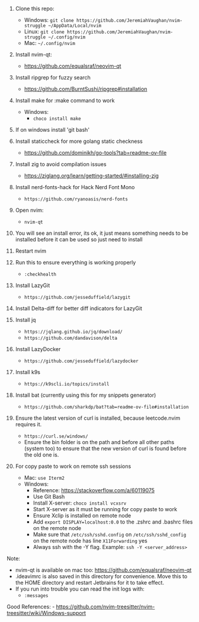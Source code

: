 1. Clone this repo:
    - Windows:
        `git clone https://github.com/JeremiahVaughan/nvim-struggle ~/AppData/Local/nvim`
    - Linux:
        `git clone https://github.com/JeremiahVaughan/nvim-struggle ~/.config/nvim`
    - Mac:
        `~/.config/nvim`
2. Install nvim-qt:
    - https://github.com/equalsraf/neovim-qt
3. Install ripgrep for fuzzy search
    - https://github.com/BurntSushi/ripgrep#installation
4. Install make for :make command to work
    - Windows:
        - `choco install make`
5. If on windows install 'git bash'
6. Install staticcheck for more golang static checkness
    - https://github.com/dominikh/go-tools?tab=readme-ov-file 
7. Install zig to avoid compilation issues
    - https://ziglang.org/learn/getting-started/#installing-zig
8. Install nerd-fonts-hack for Hack Nerd Font Mono
    - `https://github.com/ryanoasis/nerd-fonts`
9. Open nvim:
    - `nvim-qt`
10. You will see an install error, its ok, it just means something needs to be installed before it can be used so just need to install
11. Restart nvim
12. Run this to ensure everything is working properly
    - `:checkhealth`
13. Install LazyGit
    - `https://github.com/jesseduffield/lazygit`
14. Install Delta-diff for better diff indicators for LazyGit
15. Install jq
    - `https://jqlang.github.io/jq/download/`
    - `https://github.com/dandavison/delta`
17. Install LazyDocker
    - `https://github.com/jesseduffield/lazydocker`
18. Install k9s
    - `https://k9scli.io/topics/install`
19. Install bat (currently using this for my snippets generator)
    - `https://github.com/sharkdp/bat?tab=readme-ov-file#installation`
20. Ensure the latest version of curl is installed, because leetcode.nvim requires it.
    - `https://curl.se/windows/`
    - Ensure the bin folder is on the path and before all other paths (system too) to ensure that the new version of curl is found before the old one is.

21. For copy paste to work on remote ssh sessions
    - Mac: `use Iterm2`
    - Windows: 
        - Reference: https://stackoverflow.com/a/60119075
        - Use Git Bash
        - Install X-server: `choco install vcxsrv`
        - Start X-server as it must be running for copy paste to work
        - Ensure Xclip is installed on remote node
        - Add `export DISPLAY=localhost:0.0` to the .zshrc and .bashrc files on the remote node
        - Make sure that `/etc/ssh/sshd.config` on `/etc/ssh/sshd_config` on the remote node has line `X11Forwarding` yes
        - Always ssh with the -Y flag. Example: `ssh -Y <server_address>`

Note:
- nvim-qt is available on mac too: https://github.com/equalsraf/neovim-qt
- .ideavimrc is also saved in this directory for convenience. Move this to the HOME directory and restart Jetbrains for it to take effect.
- If you run into trouble you can read the init logs with:
    - `:messages`

Good References:
    - https://github.com/nvim-treesitter/nvim-treesitter/wiki/Windows-support

